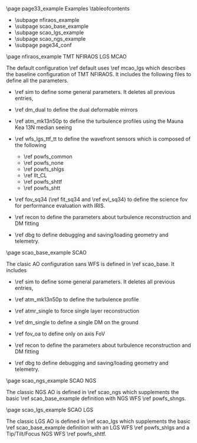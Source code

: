 \page page33_example Examples
\tableofcontents
- \subpage nfiraos_example
- \subpage scao_base_example
- \subpage scao_lgs_example
- \subpage scao_ngs_example
- \subpage page34_conf


\page nfiraos_example TMT NFIRAOS LGS MCAO

The default configuration \ref default uses \ref mcao_lgs which describes the
baseline configuration of TMT NFIRAOS. It includes the following files to
define all the parameters.

- \ref sim to define some general parameters. It deletes all previous entries,

- \ref dm_dual to define the dual deformable mirrors

- \ref atm_mk13n50p to define the turbulence profiles using the Mauna Kea 13N median seeing

- \ref wfs_lgs_ttf_tt to define the wavefront sensors which is composed of the following

    - \ref powfs_common
    - \ref powfs_none
    - \ref powfs_shlgs
    - \ref llt_CL
    - \ref powfs_shttf
    - \ref powfs_shtt

- \ref fov_sq34 (\ref fit_sq34 and \ref evl_sq34) to define the science fov for performance evaluation with IRIS.

- \ref recon to define the parameters about turbulence reconstruction and DM fitting

- \ref dbg to define debugging and saving/loading geometry and telemetry.


\page scao_base_example SCAO

The clasic AO configuration sans WFS is defined in \ref scao_base. It includes 

- \ref sim to define some general parameters. It deletes all previous entries,

- \ref atm_mk13n50p to define the turbulence profile

- \ref atmr_single to force single layer reconstruction

- \ref dm_single to define a single DM on the ground

- \ref fov_oa to define only on axis FoV

- \ref recon to define the parameters about turbulence reconstruction and DM fitting

- \ref dbg to define debugging and saving/loading geometry and telemetry.

\page scao_ngs_example SCAO NGS

The classic NGS AO is defined in \ref scao_ngs which supplements the basic \ref scao_base_example definition with NGS WFS \ref powfs_shngs. 

\page scao_lgs_example SCAO LGS

The classic LGS AO is defined in \ref scao_lgs which supplements the basic \ref scao_base_example definition with an LGS WFS \ref powfs_shlgs and a Tip/Tilt/Focus NGS WFS \ref powfs_shttf. 



